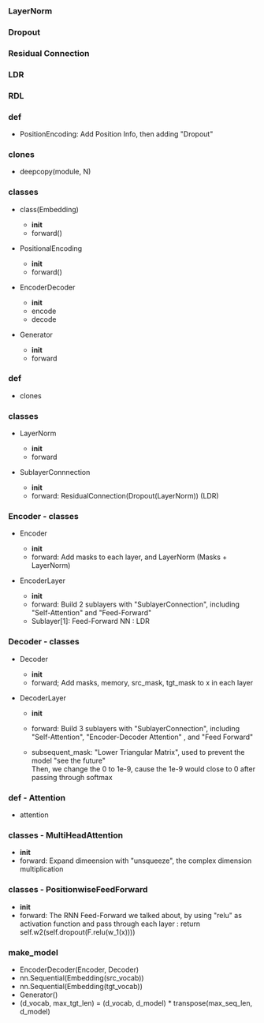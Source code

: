 ### LayerNorm
### Dropout
### Residual Connection

### LDR


### RDL

### def
- PositionEncoding:
     Add Position Info, then adding "Dropout"

### clones
- deepcopy(module, N)


### classes

- class(Embedding) 
    - __init__
    - forward()

- PositionalEncoding
    - __init__
    - forward()


- EncoderDecoder
    - __init__
    - encode
    - decode

- Generator
    - __init__
    - forward

### def

- clones

### classes

- LayerNorm
    - __init__
    - forward

- SublayerConnnection
    - __init__
    - forward: ResidualConnection(Dropout(LayerNorm)) (LDR)

### Encoder - classes

 - Encoder
    - __init__
    - forward: Add masks to each layer, and LayerNorm (Masks + LayerNorm)

- EncoderLayer
    - __init__
    - forward: Build 2 sublayers with "SublayerConnection", including "Self-Attention" and "Feed-Forward"
    - Sublayer[1]: Feed-Forward NN : LDR

### Decoder - classes
- Decoder
    - __init__
    - forward; Add masks, memory, src_mask, tgt_mask to x in each layer

- DecoderLayer
    - __init__
    - forward: Build 3 sublayers with "SublayerConnection", including "Self-Attention", "Encoder-Decoder Attention"              , and "Feed Forward"

    - subsequent_mask: "Lower Triangular Matrix", used to prevent the model "see the future"     
         Then, we change the 0 to 1e-9, cause the 1e-9 would close to 0 after passing through softmax
 
### def - Attention
- attention

### classes - MultiHeadAttention
- __init__
- forward: Expand dimeension with "unsqueeze", the complex dimension multiplication

### classes - PositionwiseFeedForward
- __init__
- forward: The RNN Feed-Forward we talked about, by using "relu" as activation function and pass through each layer         : return self.w2(self.dropout(F.relu(w_1(x))))

### make_model
- EncoderDecoder(Encoder, Decoder)
- nn.Sequential(Embedding(src_vocab))
- nn.Sequential(Embedding(tgt_vocab))
- Generator()
- (d_vocab, max_tgt_len) = (d_vocab, d_model) * transpose(max_seq_len, d_model)
